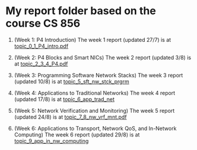 # My report folder based on the course CS 856

1. (Week 1: P4 Introduction)
The week 1 report (updated 27/7) is at [topic_0_1_P4_intro.pdf](https://github.com/ColonelBee/FIL_P4_Report/blob/main/report_files/topic_0_1_P4_intro.pdf)

2. (Week 2: P4 Blocks and Smart NICs)
The week 2 report (updated 3/8) is at [topic_2_3_4_P4.pdf](https://github.com/ColonelBee/FIL_P4_Report/blob/main/report_files/topic_2_3_4_P4.pdf)

3. (Week 3: Programming Software Network Stacks)
The week 3 report (updated 10/8) is at [topic_5_sft_nw_stck_prgrm](https://github.com/ColonelBee/FIL_P4_Report/blob/main/report_files/topic_5_sft_nw_stck_prgrm.pdf)

4. (Week 4: Applications to Traditional Networks)
The week 4 report (updated 17/8) is at [topic_6_app_trad_net](https://github.com/ColonelBee/FIL_P4_Report/blob/main/report_files/topic_6_app_trad_net.pdf)

5. (Week 5: Network Verification and Monitoring)
The week 5 report (updated 24/8) is at [topic_7_8_nw_vrf_mnt.pdf](https://github.com/ColonelBee/FIL_P4_Report/blob/main/report_files/topic_7_8_nw_vrf_mnt.pdf)

6. (Week 6: Applications to Transport, Network QoS, and In-Network Computing)
The week 6 report (updated 29/8) is at [topic_9_app_in_nw_computing](https://github.com/ColonelBee/FIL_P4_Report/blob/main/report_files/topic_9_app_in_nw_computing.pdf)
